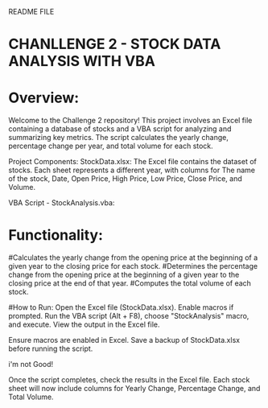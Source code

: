 README FILE 


# CHANLLENGE 2 - STOCK DATA ANALYSIS WITH VBA 

# Overview:
Welcome to the Challenge 2 repository! This project involves an Excel file containing a database of stocks and a VBA script for analyzing and summarizing key metrics. The script calculates the yearly change, percentage change per year, and total volume for each stock.

Project Components:
StockData.xlsx: The Excel file contains the dataset of stocks. Each sheet represents a different year, with columns for The name of the stock, Date, Open Price, High Price, Low Price, Close Price, and Volume.

VBA Script - StockAnalysis.vba:

# Functionality:

#Calculates the yearly change  from the opening    price at the beginning of a given year to the closing price for each stock.
#Determines the percentage change from the opening price at the beginning of a given year to the closing price at the end of that year.
#Computes the total volume of each stock.

#How to Run:
Open the Excel file (StockData.xlsx).
Enable macros if prompted.
Run the VBA script (Alt + F8), choose "StockAnalysis" macro, and execute.
View the output in the Excel file.

Ensure macros are enabled in Excel.
Save a backup of StockData.xlsx before running the script.

i'm not Good!

Once the script completes, check the results in the Excel file.
Each stock sheet will now include columns for Yearly Change, Percentage Change, and Total Volume.


